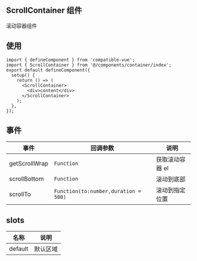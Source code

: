 ## ScrollContainer 组件

滚动容器组件

## 使用

```tsx
import { defineComponent } from 'compatible-vue';
import { ScrollContainer } from '@/components/container/index';
export default defineComponent({
  setup() {
    return () => (
      <ScrollContainer>
        <div>content</div>
      </ScrollContainer>
    );
  },
});
```

## 事件

| 事件          | 回调参数                             | 说明            |
| ------------- | ------------------------------------ | --------------- |
| getScrollWrap | `Function`                           | 获取滚动容器 el |
| scrollBottom  | `Function`                           | 滚动到底部      |
| scrollTo      | `Function(to:number,duration = 500)` | 滚动到指定位置  |

## slots

| 名称    | 说明     |
| ------- | -------- |
| default | 默认区域 |
